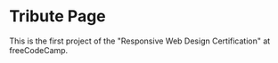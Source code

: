 # Tribute Page
This is the first project of the "Responsive Web Design Certification" at freeCodeCamp.
